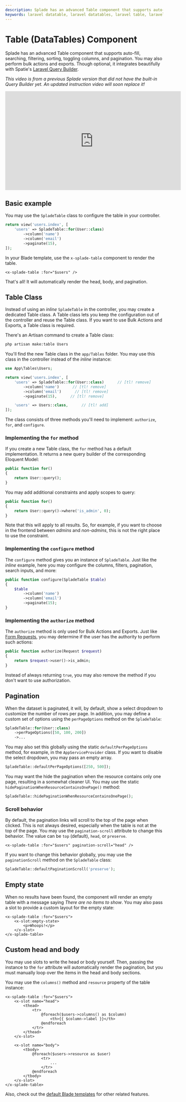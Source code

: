```yaml
---
description: Splade has an advanced Table component that supports auto-fill, searching, filtering, sorting, toggling columns, and pagination. You may also perform bulk actions and exports.
keywords: laravel datatable, laravel datatables, laravel table, laravel table component, laravel tables
---
```


# Table (DataTables) Component

Splade has an advanced Table component that supports auto-fill, searching, filtering, sorting, toggling columns, and pagination. You may also perform bulk actions and exports. Though optional, it integrates beautifully with Spatie's [Laravel Query Builder](https://github.com/spatie/laravel-query-builder).

*This video is from a previous Splade version that did not have the built-in Query Builder yet. An updated instruction video will soon replace it!*
<iframe width="560" height="315" src="https://www.youtube-nocookie.com/embed/FPYNvO7GyoM?controls=1" title="YouTube video player" frameborder="0" allow="accelerometer; autoplay; clipboard-write; encrypted-media; gyroscope; picture-in-picture" allowfullscreen></iframe>

## Basic example

You may use the `SpladeTable` class to configure the table in your controller.

```php
return view('users.index', [
    'users' => SpladeTable::for(User::class)
        ->column('name')
        ->column('email')
        ->paginate(15),
]);
```

In your Blade template, use the `x-splade-table` component to render the table.

```blade
<x-splade-table :for="$users" />
```

That's all! It will automatically render the head, body, and pagination.

## Table Class

Instead of using an *inline* `SpladeTable` in the controller, you may create a dedicated Table class. A Table class lets you keep the configuration out of the controller and reuse the Table class. If you want to use Bulk Actions and Exports, a Table class is required.

There's an Artisan command to create a Table class:

```bash
php artisan make:table Users
```

You'll find the new Table class in the `app/Tables` folder. You may use this class in the controller instead of the *inline* instance:

```php
use App\Tables\Users;

return view('users.index', [
    'users' => SpladeTable::for(User::class)      // [tl! remove]
        ->column('name')      // [tl! remove]
        ->column('email')      // [tl! remove]
        ->paginate(15),      // [tl! remove]

    'users' => Users::class,      // [tl! add]
]);
```

The class consists of three methods you'll need to implement: `authorize`, `for`, and `configure`.

### Implementing the `for` method

If you create a new Table class, the `for` method has a default implementation. It returns a new query builder of the corresponding Eloquent Model:

```php
public function for()
{
    return User::query();
}
```

You may add additional constraints and apply scopes to query:

```php
public function for()
{
    return User::query()->where('is_admin', 0);
}
```

Note that this will apply to all results. So, for example, if you want to choose in the frontend between *admins* and *non-admins*, this is not the right place to use the constraint.

### Implementing the `configure` method

The `configure` method gives you an instance of `SpladeTable`. Just like the *inline* example, here you may configure the columns, filters, pagination, search inputs, and more:

```php
public function configure(SpladeTable $table)
{
    $table
        ->column('name')
        ->column('email')
        ->paginate(15);
}
```

### Implementing the `authorize` method

The `authorize` method is only used for Bulk Actions and Exports. Just like [Form Requests](https://laravel.com/docs/10.x/validation#authorizing-form-requests), you may determine if the user has the authority to perform such actions:

```php
public function authorize(Request $request)
{
    return $request->user()->is_admin;
}
```

Instead of always returning `true`, you may also remove the method if you don't want to use authorization.

## Pagination

When the dataset is paginated, it will, by default, show a select dropdown to customize the number of rows per page. In addition, you may define a custom set of options using the `perPageOptions` method on the `SpladeTable`:

```php
SpladeTable::for(User::class)
    ->perPageOptions([50, 100, 200])
    ->...
```

You may also set this globally using the static `defaultPerPageOptions` method, for example, in the `AppServiceProvider` class. If you want to disable the select dropdown, you may pass an empty array.

```php
SpladeTable::defaultPerPageOptions([250, 500]);
```

You may want the hide the pagination when the resource contains only one page, resulting in a somewhat cleaner UI. You may use the static `hidePaginationWhenResourceContainsOnePage()` method:

```php
SpladeTable::hidePaginationWhenResourceContainsOnePage();
```

### Scroll behavior

By default, the pagination links will scroll to the top of the page when clicked. This is not always desired, especially when the table is not at the top of the page. You may use the `pagination-scroll` attribute to change this behavior. The value can be `top` (default), `head`, or `preserve`.

```blade
<x-splade-table :for="$users" pagination-scroll="head" />
```

If you want to change this behavior globally, you may use the `paginationScroll` method on the `SpladeTable` class:

```php
SpladeTable::defaultPaginationScroll('preserve');
```

## Empty state

When no results have been found, the component will render an empty table with a message saying *There are no items to show*. You may also pass a slot to provide a custom layout for the empty state:

```blade
<x-splade-table :for="$users">
    <x-slot:empty-state>
        <p>Whoops!</p>
    </x-slot>
</x-splade-table>
```

## Custom head and body

You may use slots to write the head or body yourself. Then, passing the instance to the `for` attribute will automatically render the pagination, but you must manually loop over the items in the head and body sections.

You may use the `columns()` method and `resource` property of the table instance:

```blade
<x-splade-table :for="$users">
    <x-slot name="head">
        <thead>
            <tr>
                @foreach($users->columns() as $column)
                    <th>{{ $column->label }}</th>
                @endforeach
            </tr>
        </thead>
    </x-slot>

    <x-slot name="body">
        <tbody>
            @foreach($users->resource as $user)
                <tr>
                    ...
                </tr>
            @endforeach
        </tbody>
    </x-slot>
</x-splade-table>
```

Also, check out the [default Blade templates](https://github.com/protonemedia/laravel-splade/tree/main/resources/views/table) for other related features.